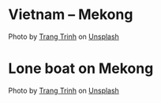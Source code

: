 # Vietnam – Mekong
Photo by <a href="https://unsplash.com/@meizhuang?utm_source=unsplash&utm_medium=referral&utm_content=creditCopyText">Trang Trinh</a> on <a href="https://unsplash.com/s/photos/mekong?utm_source=unsplash&utm_medium=referral&utm_content=creditCopyText">Unsplash</a>

# Lone boat on Mekong
Photo by <a href="https://unsplash.com/@meizhuang?utm_source=unsplash&utm_medium=referral&utm_content=creditCopyText">Trang Trinh</a> on <a href="https://unsplash.com/s/photos/mekong?utm_source=unsplash&utm_medium=referral&utm_content=creditCopyText">Unsplash</a>
  
  

